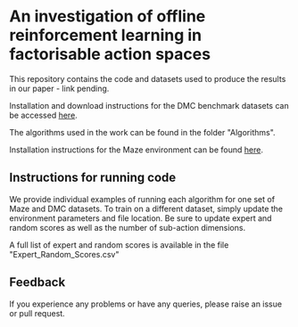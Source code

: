 # An investigation of offline reinforcement learning in factorisable action spaces

This repository contains the code and datasets used to produce the results in our paper - link pending.

Installation and download instructions for the DMC benchmark datasets can be accessed [here](https://github.com/davidireland3/dmc_datasets). 

The algorithms used in the work can be found in the folder "Algorithms".

Installation instructions for the Maze environment can be found [here](https://github.com/yashchandak/lifelong_changing_actions).

## Instructions for running code
We provide individual examples of running each algorithm for one set of Maze and DMC datasets.  To train on a different dataset, simply update the environment parameters and file location.  Be sure to update expert and random scores as well as the number of sub-action dimensions.

A full list of expert and random scores is available in the file "Expert_Random_Scores.csv"

## Feedback 
If you experience any problems or have any queries, please raise an issue or pull request.
